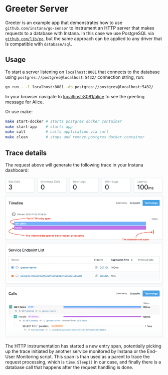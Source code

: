 Greeter Server
==============

Greeter is an example app that demonstrates how to use `github.com/instana/go-sensor` to instrument
an HTTP server that makes requests to a database with Instana. In this case we use PostgreSQL via
[`github.com/lib/pq`](https://github.com/lib/pq), but the same approach can be applied to any driver
that is compatible with `database/sql`.

Usage
-----

To start a server listening on `localhost:8081` that connects to the database using `postgres://postgres@localhost:5432/` connection string, run:

```bash
go run . -l localhost:8081 -db postgres://postgres@localhost:5432/
```

In your browser navigate to [localhost:8081/alice](http://localhost:8081/alice) to see the greeting message for Alice.

Or use make:
```bash
make start-docker # starts postgres docker container
make start-app    # starts app
make call         # calls application via curl
make clean        # stops and remove postgres docker container
```

Trace details
-------------

The request above will generate the following trace in your Instana dashboard:

![Trace details](./trace.png)

The HTTP instrumentation has started a new entry span, potentially picking up the trace initiated by
another service monitored by Instana or the End-User Monitoring script. This span is than used as a parent
to trace the request processing, which is `time.Sleep()` in our case, and finally there is a database call
that happens after the request handling is done.
